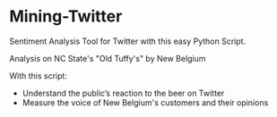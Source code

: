 # Mining-Twitter
Sentiment Analysis Tool for Twitter with this easy Python Script.

Analysis on NC State's "Old Tuffy's" by New Belgium

With this script: 

- Understand the public’s reaction to the beer on Twitter
- Measure the voice of New Belgium's customers and their opinions


